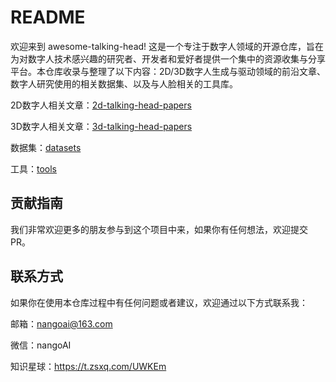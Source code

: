 # README

欢迎来到 awesome-talking-head! 这是一个专注于数字人领域的开源仓库，旨在为对数字人技术感兴趣的研究者、开发者和爱好者提供一个集中的资源收集与分享平台。本仓库收录与整理了以下内容：2D/3D数字人生成与驱动领域的前沿文章、数字人研究使用的相关数据集、以及与人脸相关的工具库。

2D数字人相关文章：[2d-talking-head-papers](https://github.com/nangoai/awesome-talking-head/blob/main/2d-talking-head-papers.md)

3D数字人相关文章：[3d-talking-head-papers](https://github.com/nangoai/awesome-talking-head/blob/main/3d-talking-head-papers.md)

数据集：[datasets](https://github.com/nangoai/awesome-talking-head/blob/main/datasets.md)

工具：[tools](https://github.com/nangoai/awesome-talking-head/blob/main/tools.md)

## 贡献指南

我们非常欢迎更多的朋友参与到这个项目中来，如果你有任何想法，欢迎提交PR。

## 联系方式

如果你在使用本仓库过程中有任何问题或者建议，欢迎通过以下方式联系我：

邮箱：nangoai@163.com

微信：nangoAI

知识星球：https://t.zsxq.com/UWKEm

